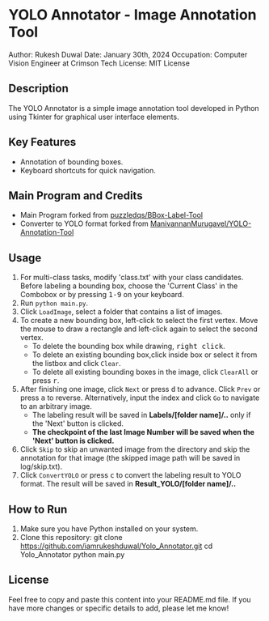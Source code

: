 # YOLO Annotator - Image Annotation Tool

Author: Rukesh Duwal
Date: January 30th, 2024
Occupation: Computer Vision Engineer at Crimson Tech
License: MIT License

## Description

The YOLO Annotator is a simple image annotation tool developed in Python using Tkinter for graphical user interface elements.

## Key Features

- Annotation of bounding boxes.
- Keyboard shortcuts for quick navigation.

## Main Program and Credits

- Main Program forked from [puzzledqs/BBox-Label-Tool](https://github.com/puzzledqs/BBox-Label-Tool/tree/multi-class)
- Converter to YOLO format forked from [ManivannanMurugavel/YOLO-Annotation-Tool](https://github.com/ManivannanMurugavel/YOLO-Annotation-Tool)

## Usage

1. For multi-class tasks, modify 'class.txt' with your class candidates. Before labeling a bounding box, choose the 'Current Class' in the Combobox or by pressing <kbd>1-9</kbd> on your keyboard.
2. Run `python main.py`.
3. Click `LoadImage`, select a folder that contains a list of images.
4. To create a new bounding box, left-click to select the first vertex. Move the mouse to draw a rectangle and left-click again to select the second vertex.
   - To delete the bounding box while drawing, <kbd>right click</kbd>.
   - To delete an existing bounding box,click inside box or  select it from the listbox and click `Clear`.
   - To delete all existing bounding boxes in the image, click `ClearAll` or press <kbd>r</kbd>.
5. After finishing one image, click `Next` or press <kbd>d</kbd> to advance. Click `Prev` or press <kbd>a</kbd> to reverse. Alternatively, input the index and click `Go` to navigate to an arbitrary image.
   - The labeling result will be saved in **Labels/[folder name]/..** only if the 'Next' button is clicked.
   - **The checkpoint of the last Image Number will be saved when the 'Next' button is clicked.**
6. Click `Skip` to skip an unwanted image from the directory and skip the annotation for that image (the skipped image path will be saved in log/skip.txt).
7. Click `ConvertYOLO` or press <kbd>c</kbd> to convert the labeling result to YOLO format. The result will be saved in **Result_YOLO/[folder name]/..**

## How to Run

1. Make sure you have Python installed on your system.
2. Clone this repository:
   git clone https://github.com/iamrukeshduwal/Yolo_Annotator.git
   cd Yolo_Annotator
   python main.py

## License
Feel free to copy and paste this content into your README.md file. If you have more changes or specific details to add, please let me know!


